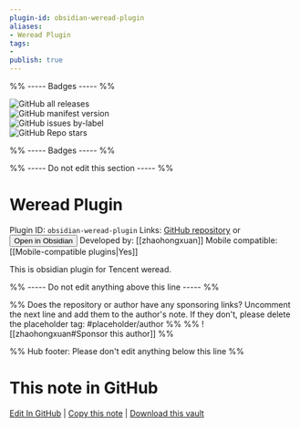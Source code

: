```yaml
---
plugin-id: obsidian-weread-plugin
aliases:
- Weread Plugin
tags: 
- 
publish: true
---
```


%% ----- Badges ----- %%

![GitHub all releases](https://img.shields.io/github/downloads/zhaohongxuan/obsidian-weread-plugin/total?color=573E7A&logo=github&style=for-the-badge)   
![GitHub manifest version](https://img.shields.io/github/manifest-json/v/zhaohongxuan/obsidian-weread-plugin?color=573E7A&logo=github&style=for-the-badge)   
![GitHub issues by-label](https://img.shields.io/github/issues/zhaohongxuan/obsidian-weread-plugin/help%20wanted?color=573E7A&logo=github&style=for-the-badge)   
![GitHub Repo stars](https://img.shields.io/github/stars/zhaohongxuan/obsidian-weread-plugin?color=573E7A&logo=github&style=for-the-badge)

%% ----- Badges ----- %%

%% ----- Do not edit this section ----- %%

# Weread Plugin

Plugin ID: `obsidian-weread-plugin`
Links: [GitHub repository](https://github.com/zhaohongxuan/obsidian-weread-plugin) or [<button id=HH>Open in Obsidian</button>](obsidian://show-plugin?id=obsidian-weread-plugin)
Developed by: [[zhaohongxuan]]
Mobile compatible: [[Mobile-compatible plugins|Yes]]

This is obsidian plugin for Tencent weread.

%% ----- Do not edit anything above this line ----- %% 

%% Does the repository or author have any sponsoring links? Uncomment the next line and add them to the author's note. If they don't, please delete the placeholder tag: #placeholder/author %%
%% ![[zhaohongxuan#Sponsor this author]] %%

%% Hub footer: Please don't edit anything below this line %%

# This note in GitHub

<span class="git-footer">[Edit In GitHub](https://github.dev/obsidian-community/obsidian-hub/blob/main/02%20-%20Community%20Expansions/02.05%20All%20Community%20Expansions/Plugins/obsidian-weread-plugin.md "git-hub-edit-note") | [Copy this note](https://raw.githubusercontent.com/obsidian-community/obsidian-hub/main/02%20-%20Community%20Expansions/02.05%20All%20Community%20Expansions/Plugins/obsidian-weread-plugin.md "git-hub-copy-note") | [Download this vault](https://github.com/obsidian-community/obsidian-hub/archive/refs/heads/main.zip "git-hub-download-vault") </span>

